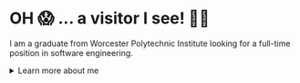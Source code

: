 # OH 😱 ... a visitor I see! 💃🕺
I am a graduate from Worcester Polytechnic Institute looking for a full-time position in software engineering.

<details>
<summary>
  Learn more about me
</summary>

## About me 🐼
Immaculately chill vibes. Avid K-pop listener. Enjoyer of manga and comics.
- [Connect with me professionally 💼](https://www.linkedin.com/in/quingocnguyen/)
- [Connect with me through pain 😔](https://leetcode.com/quinguyen-dev/)

### Professional Interest
- Engineering products that users love using
- Being a part of an organization that aims to make a change
- Customer-driven development and design

### Preferred Technologies
- React
- TypeScript
- Prisma
- PostgreSQL
- Express.js
- HTML, CSS
- React Native
- Kotlin
- SwiftUI (learning)

## What have I been working on? 💻

### Potential Projects
- macOS/iOS Manga Reader (because I can't get access to Aidoku 😞)
- Portfolio Website based on the Figma editor (I love you Figma, pls hire me T__T)

### Ongoing Projects
- TBD while job searching

### Recent Projects
- [100 Days of SwiftUI Project Repository](https://github.com/quinguyen-dev/100-Days-of-SwiftUI) (Swift, SwiftUI)
- [Madness Puzzle](https://github.com/quinguyen-dev/2x2-madness-puzzle) (TypeScript, React, Tailwind, Vitest)
- [ITS Companion Application](https://github.com/quinguyen-dev/wpi-its-companion) (Kotlin)
- 🔒 Consignment Store (Remix, Tailwind, SST, TypeScript, AWS S3, AWS Cognito) 
- 🔒 Polar Park Hub (TypeScript, React Native, Shopify Restyle)

## What am I learning right now? 📚
- SwiftUI (I eventually would love to work as an iOS developer for a high-traffic application)

## What am I planning on learning? 📗
- Rust / Golang
